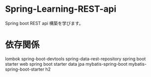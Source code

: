 # Spring-Learning-REST-api
Spring boot REST api 構築を学びます。

# 依存関係
lombok
spring-boot-devtools
spring-data-rest-repository
spring boot starter web
spring boot starter data jpa
mybatis-spring-boot
mybatis-spring-boot-starter
h2


